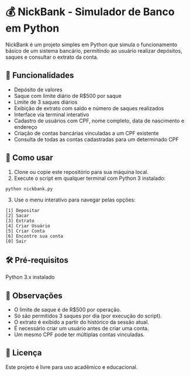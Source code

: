 # 💰 NickBank - Simulador de Banco em Python

NickBank é um projeto simples em Python que simula o funcionamento básico de um sistema bancário, permitindo ao usuário realizar depósitos, saques e consultar o extrato da conta.

## 🧠 Funcionalidades

- Depósito de valores
- Saque com limite diário de R$500 por saque
- Limite de 3 saques diários
- Exibição de extrato com saldo e número de saques realizados
- Interface via terminal interativo
- Cadastro de usuários com CPF, nome completo, data de nascimento e endereço
- Criação de contas bancárias vinculadas a um CPF existente
- Consulta de todas as contas cadastradas para um determinado CPF

## 🚀 Como usar

1. Clone ou copie este repositório para sua máquina local.
2. Execute o script em qualquer terminal com Python 3 instalado:

```bash
python nickbank.py
```

3. Use o menu interativo para navegar pelas opções:

```
[1] Depositar
[2] Sacar
[3] Extrato
[4] Criar Usuário
[5] Criar Conta
[6] Encontre sua conta
[0] Sair
```

## 🛠️ Pré-requisitos
Python 3.x instalado

## 📌 Observações
- O limite de saque é de R$500 por operação.
- Só são permitidos 3 saques por dia (por execução do script).
- O extrato é exibido a partir do histórico da sessão atual.
- É necessário criar um usuário antes de criar uma conta.
- Um mesmo CPF pode ter múltiplas contas vinculadas.

## 📄 Licença
Este projeto é livre para uso acadêmico e educacional.

